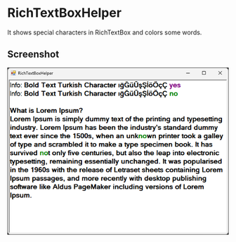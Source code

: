 # RichTextBoxHelper
It shows special characters in RichTextBox and colors some words.

## Screenshot
![alt text](https://github.com/volkanustabas/RichTextBoxHelper/blob/master/ss_RichTextBoxHelper.png)